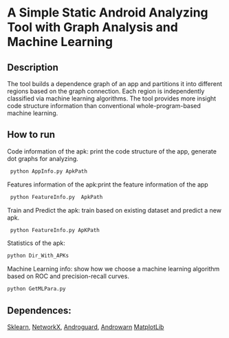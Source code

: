 # A Simple Static Android Analyzing Tool with Graph Analysis and Machine Learning

## Description
The tool builds a dependence graph of an app and partitions it into different regions based on the graph connection.
Each region is independently classified via machine learning algorithms. The tool provides more insight code structure information than conventional whole-program-based machine learning.


## How to run
Code information of the apk: print the code structure of the app, generate dot graphs for analyzing. 
```python
 python AppInfo.py ApkPath
```
Features information of the apk:print the feature information of the app
```python
 python FeatureInfo.py  ApkPath
```

Train and Predict the apk: train based on existing dataset and predict a new apk.
```python
 python FeatureInfo.py ApKPath
```
Statistics of the apk:
```python
python Dir_With_APKs
```
Machine Learning info: show how we choose a machine learning algorithm based on ROC and precision-recall curves.
```python 
python GetMLPara.py
```

## Dependences:

[Sklearn](http://scikit-learn.org/stable/), [NetworkX](https://networkx.github.io/),
[Androguard](https://github.com/androguard), [Androwarn](https://github.com/maaaaz/androwarn)
[MatplotLib](http://matplotlib.org/)
